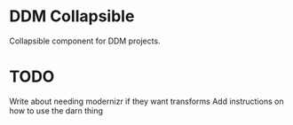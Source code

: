 # DDM Collapsible

Collapsible component for DDM projects.

# TODO

Write about needing modernizr if they want transforms
Add instructions on how to use the darn thing
